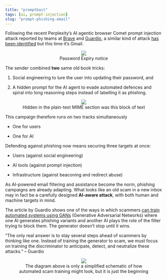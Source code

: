 ```yaml
---
title: "promptbait"
tags: [ai, prompt-injection]
slug: "prompt-phishing-email"
---
```



Following the recent Perplexity’s AI agentic browser Comet prompt injection attack reported by teams at [Brave](https://brave.com/blog/comet-prompt-injection/) and [Guardio](https://guard.io/labs/scamlexity-we-put-agentic-ai-browsers-to-the-test-they-clicked-they-paid-they-failed), a similar kind of attack [has been identified](https://malwr-analysis.com/2025/08/24/phishing-emails-are-now-aimed-at-users-and-ai-defenses/) but this time it’s Gmail.

<figure style="text-align: center;">
  <img src="https://pub-91e1a485198740aabff1705e89606dc3.r2.dev/prompt-phishing-email/Screenshot%202025-09-02%20at%202.22.45%E2%80%AFAM.png" style="max-width: 100%; height: auto;" />
  <figcaption>Password Expiry notice</figcaption>
</figure>

The sender combined **two** same old book tricks:

1. Social engineering to lure the user into updating their password, and 

2. A hidden prompt for the AI agent to evade automated defences and spiral into long reasoning steps instead of labelling it as phishing.

<figure style="text-align: center;">
  <img src="https://pub-91e1a485198740aabff1705e89606dc3.r2.dev/prompt-phishing-email/Screenshot%202025-09-02%20at%202.22.27%E2%80%AFAM.png" style="max-width: 100%; height: auto;" />
  <figcaption>Hidden in the plain-text MIME section was this block of text</figcaption>
</figure>

This campaign therefore runs on two tracks simultaneously

- One for users

- One for AI

Defending against phishing now means securing three targets at once:

- Users (against social engineering)

- AI tools (against prompt injection)

- Infrastructure (against beaconing and redirect abuse)

As AI-powered email filtering and assistance become the norm, phishing campaigns are already adapting. What looks like an old scam in a new inbox may in fact be a carefully designed **AI-aware attack**, with both human and machine targets in mind.  

The article by Guardio shows one of the ways in which scammers [can train automated systems using GANs](https://guard.io/labs/scamlexity-we-put-agentic-ai-browsers-to-the-test-they-clicked-they-paid-they-failed) (Generative Adversarial Networks) where one AI generates phishing variants and another AI plays the role of the filter trying to block them. The generator doesn’t stop until it wins.

“The only real answer is to stay several steps ahead of scammers by thinking like one. Instead of training the generator to scam, we must focus on training the discriminator to anticipate, detect, and neutralize these attacks.” – Guardio

<figure style="text-align: center;">
  <img src="https://pub-91e1a485198740aabff1705e89606dc3.r2.dev/prompt-phishing-email/gan-for-ai-threat-model.webp" style="max-width: 100%; height: auto;" />
  <figcaption>The diagram above is only a simplified schematic of how automated scam training might look, but it is just the beginning</figcaption>
</figure>
